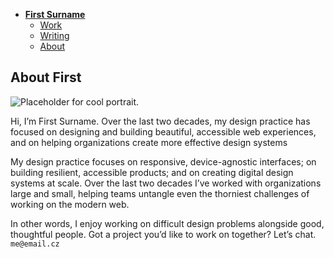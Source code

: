 - [**First Surname**](./)
    - [Work](work/index.md)
    - [Writing](writing/index.md)
    - [About](about.md)

## About First

![Placeholder for cool portrait.](img/about-portrait.jpg)

Hi, I’m First Surname. Over the last two decades, my design practice has focused on designing and building beautiful, accessible web experiences, and on helping organizations create more effective design systems

My design practice focuses on responsive, device-agnostic interfaces; on building resilient, accessible products; and on creating digital design systems at scale. Over the last two decades I’ve worked with organizations large and small, helping teams untangle even the thorniest challenges of working on the modern web.

In other words, I enjoy working on difficult design problems alongside good, thoughtful people. Got a project you’d like to work on together? Let’s chat. `me@email.cz`
